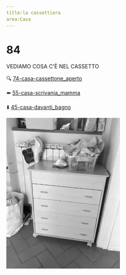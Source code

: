 ```yaml
---
title:la cassettiera
area:Casa
---
```

# 84
VEDIAMO COSA C'È NEL CASSETTO

🔍 [74-casa-cassettone_aperto](74-casa-cassettone_aperto.md)

⬅️ [55-casa-scrivania_mamma](55-casa-scrivania_mamma.md)

⬇️ [45-casa-davanti_bagno](45-casa-davanti_bagno.md)

![foto_68](_assets/preview/foto_68.jpg)